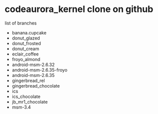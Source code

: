 codeaurora_kernel clone on github
========================

list of branches 

- banana.cupcake
- donut_glazed
- donut_frosted
- donut_cream
- eclair_coffee
- froyo_almond
- android-msm-2.6.32
- android-msm-2.6.35-froyo
- android-msm-2.6.35
- gingerbread_rel
- gingerbread_chocolate
- ics
- ics_chocolate
- jb_mr1_chocolate
- msm-3.4
